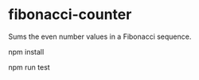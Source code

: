 # fibonacci-counter

Sums the even number values in a Fibonacci sequence.

npm install

npm run test
